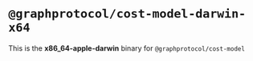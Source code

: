 # `@graphprotocol/cost-model-darwin-x64`

This is the **x86_64-apple-darwin** binary for `@graphprotocol/cost-model`
